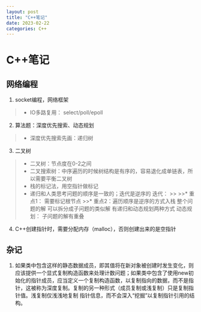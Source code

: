 ```yaml
---
layout: post
title: "C++笔记"
date: 2023-02-22
categories: C++
---
```


# C++笔记

## 网络编程

  1. socket编程，网络框架

  >* IO多路复用： select/poll/epoll

  2. 算法题：深度优先搜索、动态规划
  
  >* 深度优先搜索先画：递归树

  3. 二叉树
  >
  >* 二叉树：节点度在0-2之间
  >* 二叉搜索树：中序遍历的时候树结构是有序的，容易退化成单链表，所以需要平衡二叉树
  >* 栈的标记法，用空指针做标记
  >* 递归和人类思考问题的顺序是一致的；迭代是逆序的
    迭代：
       >>
       >>* 重点1： 需要标记根节点
       >>* 重点2：遍历顺序是逆序的方式入栈
    整个问题的解 可以拆分成子问题的类似解
    有递归和动态规划两种方式
    动态规划： 子问题的解有重叠

  4. C++创建指针时，需要分配内存（malloc），否则创建出来的是空指针

## 杂记

  1. 如果类中包含这样的静态数据成员，即其值将在新对象被创建时发生变化，则应该提供一个显式复制构造函数来处理计数问题；如果类中包含了使用new初始化的指针成员，应当定义一个复制构造函数，以复制指向的数据，而不是指针，这被称为深度复制。复制的另一种形式（成员复制或浅复制）只是复制指针值。浅复制仅浅浅地复制 指针信息，而不会深入“挖掘”以复制指针引用的结构。
